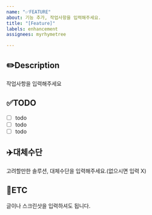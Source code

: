 ```yaml
---
name: "✅FEATURE"
about: 기능 추가, 작업사항을 입력해주세요.
title: "[Feature]"
labels: enhancement
assignees: myrhymetree

---
```


✏️Description
-
작업사항을 입력해주세요

✅TODO
-
- [ ] todo
- [ ] todo
- [ ] todo

✈️대체수단
- 
고려할만한 솔루션, 대체수단을 입력해주세요.(없으시면 입력 X)

🐾ETC
-
글이나 스크린샷을 입력하셔도 됩니다.

